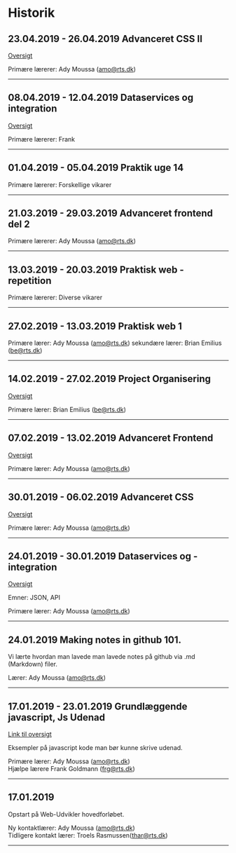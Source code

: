 # Historik

## 23.04.2019 - 26.04.2019 **Advanceret CSS II**
[Oversigt](https://github.com/StewyEarth/noter-daniel/blob/master/03-advanceret-css/oversigt.md)

Primære lærerer:  Ady Moussa (amo@rts.dk)
___

## 08.04.2019 - 12.04.2019 **Dataservices og integration**
[Oversigt](https://github.com/StewyEarth/noter-daniel/blob/master/06-dataservices/oversigt.md)

Primære lærerer: Frank
___
## 01.04.2019 - 05.04.2019 **Praktik uge 14**

Primære lærerer: Forskellige vikarer
___
## 21.03.2019 - 29.03.2019 **Advanceret frontend del 2**

Primære lærerer: Ady Moussa (amo@rts.dk)
___

## 13.03.2019 - 20.03.2019 **Praktisk web - repetition**

Primære lærerer: Diverse vikarer 
___

## 27.02.2019 - 13.03.2019 **Praktisk web 1**

Primære lærer: Ady Moussa (amo@rts.dk)
sekundære lærer: Brian Emilius (be@rts.dk)
___

## 14.02.2019 - 27.02.2019 **Project Organisering**
[Oversigt](https://github.com/StewyEarth/noter-daniel/blob/master/05-projekt-organisering/oversigt.md)

Primære lærer: Brian Emilius (be@rts.dk)
___

## 07.02.2019 - 13.02.2019 **Advanceret Frontend**
[Oversigt](https://github.com/StewyEarth/noter-daniel/blob/master/04-advanceret-frontend/oversigt.md)

Primære lærer: Ady Moussa (amo@rts.dk)
___


## 30.01.2019 - 06.02.2019 **Advanceret CSS**
[Oversigt](https://github.com/StewyEarth/noter-daniel/blob/master/03-advanceret-css/oversigt.md)

Primære lærer: Ady Moussa (amo@rts.dk)
___

## 24.01.2019 - 30.01.2019 **Dataservices og -integration**

[Oversigt](https://github.com/StewyEarth/noter-daniel/blob/master/02-dataservices/02-oversigt.md)

Emner: JSON, API

Primære lærer: Ady Moussa (amo@rts.dk)
___
## 24.01.2019 **Making notes in github 101.**

Vi lærte hvordan man lavede man lavede notes på github via .md (Markdown) filer.

Lærer: Ady Moussa (amo@rts.dk)
___
## 17.01.2019 - 23.01.2019 **Grundlæggende javascript, Js Udenad**

[Link til oversigt](https://github.com/StewyEarth/noter-daniel/blob/master/01-js-udenad/01-js-udenad-oversigt.md)

Eksempler på javascript kode man bør kunne skrive udenad. 

Primære lærer: Ady Moussa (amo@rts.dk)<br>
Hjælpe lærere Frank Goldmann (frg@rts.dk)
___
## 17.01.2019 
Opstart på Web-Udvikler hovedforløbet.

Ny kontaktlærer: Ady Moussa (amo@rts.dk)<br>
Tidligere kontakt lærer: Troels Rasmussen(thar@rts.dk)
___